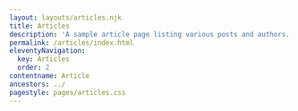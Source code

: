 ```yaml
---
layout: layouts/articles.njk
title: Articles
description: 'A sample article page listing various posts and authors.'
permalink: /articles/index.html
eleventyNavigation:
  key: Articles
  order: 2
contentname: Article
ancestors: ../
pagestyle: pages/articles.css
---
```


